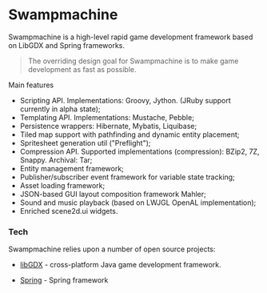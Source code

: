# Swampmachine

Swampmachine is a high-level rapid game development framework based on LibGDX and Spring frameworks.

> The overriding design goal for Swampmachine is to make game development as fast as possible. 


Main features
  - Scripting API. Implementations: Groovy, Jython. (JRuby support currently in alpha state);
  - Templating API. Implementations: Mustache, Pebble;
  - Persistence wrappers: Hibernate, Mybatis, Liquibase;
  - Tiled map support with pathfinding and dynamic entity placement;
  - Spritesheet generation util ("Preflight");
  - Compression API. Supported implementations (compression): BZip2, 7Z, Snappy. Archival: Tar;
  - Entity management framework;
  - Publisher/subscriber event framework for variable state tracking;
  - Asset loading framework;
  - JSON-based GUI layout composition framework Mahler;
  - Sound and music playback (based on LWJGL OpenAL implementation);
  - Enriched scene2d.ui widgets.

### Tech

Swampmachine relies upon a number of open source projects:

* [libGDX] - cross-platform Java game development framework.
* [Spring] - Spring framework


   [libGDX]: <https://libgdx.badlogicgames.com/>
   [spring]: <https://projects.spring.io/spring-framework/>
